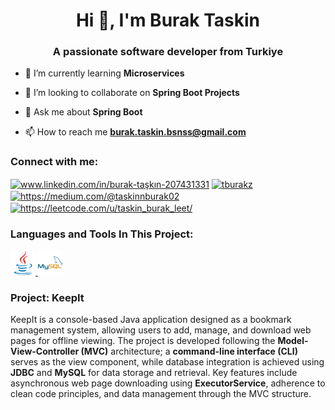 <h1 align="center">Hi 👋, I'm Burak Taskin</h1>
<h3 align="center">A passionate software developer from Turkiye</h3>

- 🌱 I’m currently learning **Microservices**

- 👯 I’m looking to collaborate on **Spring Boot Projects**

- 💬 Ask me about **Spring Boot**

- 📫 How to reach me **burak.taskin.bsnss@gmail.com**

<h3 align="left">Connect with me:</h3>
<p align="left">
    <a href="https://linkedin.com/in/www.linkedin.com/in/burak-taşkın-207431331" target="blank"><img align="center" src="https://raw.githubusercontent.com/rahuldkjain/github-profile-readme-generator/master/src/images/icons/Social/linked-in-alt.svg" alt="www.linkedin.com/in/burak-taşkın-207431331" height="30" width="40" /></a>
    <a href="https://instagram.com/tburakz" target="blank"><img align="center" src="https://raw.githubusercontent.com/rahuldkjain/github-profile-readme-generator/master/src/images/icons/Social/instagram.svg" alt="tburakz" height="30" width="40" /></a>
    <a href="https://medium.com/https://medium.com/@taskinnburak02" target="blank"><img align="center" src="https://raw.githubusercontent.com/rahuldkjain/github-profile-readme-generator/master/src/images/icons/Social/medium.svg" alt="https://medium.com/@taskinnburak02" height="30" width="40" /></a>
    <a href="https://leetcode.com/u/taskin_burak_leet/" target="blank"><img align="center" src="https://raw.githubusercontent.com/rahuldkjain/github-profile-readme-generator/master/src/images/icons/Social/leet-code.svg" alt="https://leetcode.com/u/taskin_burak_leet/" height="30" width="40" /></a>
</p>

<h3 align="left">Languages and Tools In This Project:</h3>
<p align="left"> 
    <a href="https://www.java.com" target="_blank" rel="noreferrer"> 
        <img src="https://raw.githubusercontent.com/devicons/devicon/master/icons/java/java-original.svg" alt="java" width="40" height="40"/> 
    </a> 
    <a href="https://www.mysql.com/" target="_blank" rel="noreferrer"> 
        <img src="https://raw.githubusercontent.com/devicons/devicon/master/icons/mysql/mysql-original-wordmark.svg" alt="mysql" width="40" height="40"/> 
    </a> 
</p>

<h3 align="left">Project: KeepIt</h3>
<p align="left">
    KeepIt is a console-based Java application designed as a bookmark management system, allowing users to add, manage, and download web pages for offline viewing. 
    The project is developed following the <strong>Model-View-Controller (MVC)</strong> architecture; a <strong>command-line interface (CLI)</strong> serves as the view component, while 
    database integration is achieved using <strong>JDBC</strong> and <strong>MySQL</strong> for data storage and retrieval. Key features include asynchronous web page downloading using 
    <strong>ExecutorService</strong>, adherence to clean code principles, and data management through the MVC structure.
</p>
